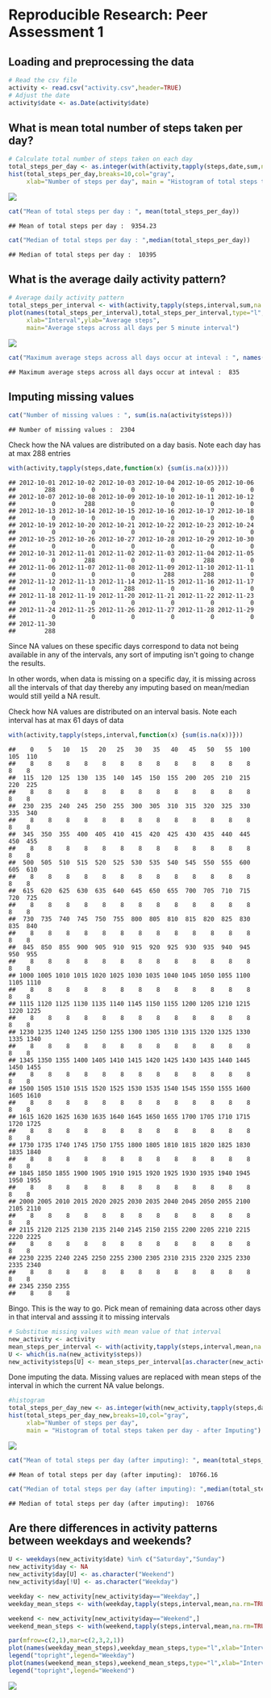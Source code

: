 # Reproducible Research: Peer Assessment 1


## Loading and preprocessing the data

```r
# Read the csv file
activity <- read.csv("activity.csv",header=TRUE)
# Adjust the date
activity$date <- as.Date(activity$date)
```

## What is mean total number of steps taken per day?

```r
# Calculate total number of steps taken on each day
total_steps_per_day <- as.integer(with(activity,tapply(steps,date,sum,na.rm=TRUE)))
hist(total_steps_per_day,breaks=10,col="gray",
     xlab="Number of steps per day", main = "Histogram of total steps taken per day")
```

![](PA1_template_files/figure-html/unnamed-chunk-2-1.png)

```r
cat("Mean of total steps per day : ", mean(total_steps_per_day))
```

```
## Mean of total steps per day :  9354.23
```

```r
cat("Median of total steps per day : ",median(total_steps_per_day))
```

```
## Median of total steps per day :  10395
```

## What is the average daily activity pattern?

```r
# Average daily activity pattern
total_steps_per_interval <- with(activity,tapply(steps,interval,sum,na.rm=TRUE))
plot(names(total_steps_per_interval),total_steps_per_interval,type="l",
     xlab="Interval",ylab="Average steps",
     main="Average steps across all days per 5 minute interval")
```

![](PA1_template_files/figure-html/unnamed-chunk-3-1.png)

```r
cat("Maximum average steps across all days occur at inteval : ", names(total_steps_per_interval)[which.max(total_steps_per_interval)])
```

```
## Maximum average steps across all days occur at inteval :  835
```


## Imputing missing values

```r
cat("Number of missing values : ", sum(is.na(activity$steps)))
```

```
## Number of missing values :  2304
```

Check how the NA values are distributed on a day basis. Note each day has at max 288 entries

```r
with(activity,tapply(steps,date,function(x) {sum(is.na(x))}))
```

```
## 2012-10-01 2012-10-02 2012-10-03 2012-10-04 2012-10-05 2012-10-06 
##        288          0          0          0          0          0 
## 2012-10-07 2012-10-08 2012-10-09 2012-10-10 2012-10-11 2012-10-12 
##          0        288          0          0          0          0 
## 2012-10-13 2012-10-14 2012-10-15 2012-10-16 2012-10-17 2012-10-18 
##          0          0          0          0          0          0 
## 2012-10-19 2012-10-20 2012-10-21 2012-10-22 2012-10-23 2012-10-24 
##          0          0          0          0          0          0 
## 2012-10-25 2012-10-26 2012-10-27 2012-10-28 2012-10-29 2012-10-30 
##          0          0          0          0          0          0 
## 2012-10-31 2012-11-01 2012-11-02 2012-11-03 2012-11-04 2012-11-05 
##          0        288          0          0        288          0 
## 2012-11-06 2012-11-07 2012-11-08 2012-11-09 2012-11-10 2012-11-11 
##          0          0          0        288        288          0 
## 2012-11-12 2012-11-13 2012-11-14 2012-11-15 2012-11-16 2012-11-17 
##          0          0        288          0          0          0 
## 2012-11-18 2012-11-19 2012-11-20 2012-11-21 2012-11-22 2012-11-23 
##          0          0          0          0          0          0 
## 2012-11-24 2012-11-25 2012-11-26 2012-11-27 2012-11-28 2012-11-29 
##          0          0          0          0          0          0 
## 2012-11-30 
##        288
```
Since NA values on these specific days correspond to data not being available in any of the intervals, any sort of imputing isn't going to change the results.

In other words, when data is missing on a specific day, it is missing across all the intervals of that day thereby any imputing based on mean/median would still yeild a NA result.

Check how NA values are distributed on an interval basis. Note each interval has at max 61 days of data

```r
with(activity,tapply(steps,interval,function(x) {sum(is.na(x))}))
```

```
##    0    5   10   15   20   25   30   35   40   45   50   55  100  105  110 
##    8    8    8    8    8    8    8    8    8    8    8    8    8    8    8 
##  115  120  125  130  135  140  145  150  155  200  205  210  215  220  225 
##    8    8    8    8    8    8    8    8    8    8    8    8    8    8    8 
##  230  235  240  245  250  255  300  305  310  315  320  325  330  335  340 
##    8    8    8    8    8    8    8    8    8    8    8    8    8    8    8 
##  345  350  355  400  405  410  415  420  425  430  435  440  445  450  455 
##    8    8    8    8    8    8    8    8    8    8    8    8    8    8    8 
##  500  505  510  515  520  525  530  535  540  545  550  555  600  605  610 
##    8    8    8    8    8    8    8    8    8    8    8    8    8    8    8 
##  615  620  625  630  635  640  645  650  655  700  705  710  715  720  725 
##    8    8    8    8    8    8    8    8    8    8    8    8    8    8    8 
##  730  735  740  745  750  755  800  805  810  815  820  825  830  835  840 
##    8    8    8    8    8    8    8    8    8    8    8    8    8    8    8 
##  845  850  855  900  905  910  915  920  925  930  935  940  945  950  955 
##    8    8    8    8    8    8    8    8    8    8    8    8    8    8    8 
## 1000 1005 1010 1015 1020 1025 1030 1035 1040 1045 1050 1055 1100 1105 1110 
##    8    8    8    8    8    8    8    8    8    8    8    8    8    8    8 
## 1115 1120 1125 1130 1135 1140 1145 1150 1155 1200 1205 1210 1215 1220 1225 
##    8    8    8    8    8    8    8    8    8    8    8    8    8    8    8 
## 1230 1235 1240 1245 1250 1255 1300 1305 1310 1315 1320 1325 1330 1335 1340 
##    8    8    8    8    8    8    8    8    8    8    8    8    8    8    8 
## 1345 1350 1355 1400 1405 1410 1415 1420 1425 1430 1435 1440 1445 1450 1455 
##    8    8    8    8    8    8    8    8    8    8    8    8    8    8    8 
## 1500 1505 1510 1515 1520 1525 1530 1535 1540 1545 1550 1555 1600 1605 1610 
##    8    8    8    8    8    8    8    8    8    8    8    8    8    8    8 
## 1615 1620 1625 1630 1635 1640 1645 1650 1655 1700 1705 1710 1715 1720 1725 
##    8    8    8    8    8    8    8    8    8    8    8    8    8    8    8 
## 1730 1735 1740 1745 1750 1755 1800 1805 1810 1815 1820 1825 1830 1835 1840 
##    8    8    8    8    8    8    8    8    8    8    8    8    8    8    8 
## 1845 1850 1855 1900 1905 1910 1915 1920 1925 1930 1935 1940 1945 1950 1955 
##    8    8    8    8    8    8    8    8    8    8    8    8    8    8    8 
## 2000 2005 2010 2015 2020 2025 2030 2035 2040 2045 2050 2055 2100 2105 2110 
##    8    8    8    8    8    8    8    8    8    8    8    8    8    8    8 
## 2115 2120 2125 2130 2135 2140 2145 2150 2155 2200 2205 2210 2215 2220 2225 
##    8    8    8    8    8    8    8    8    8    8    8    8    8    8    8 
## 2230 2235 2240 2245 2250 2255 2300 2305 2310 2315 2320 2325 2330 2335 2340 
##    8    8    8    8    8    8    8    8    8    8    8    8    8    8    8 
## 2345 2350 2355 
##    8    8    8
```
Bingo. This is the way to go. Pick mean of remaining data across other days in that interval and asssing it to missing intervals

```r
# Substitue missing values with mean value of that interval
new_activity <- activity
mean_steps_per_interval <- with(activity,tapply(steps,interval,mean,na.rm=TRUE))
U <- which(is.na(new_activity$steps))
new_activity$steps[U] <- mean_steps_per_interval[as.character(new_activity$interval[U])]
```
Done imputing the data. Missing values are replaced with mean steps of the interval in which the current NA value belongs.

```r
#histogram
total_steps_per_day_new <- as.integer(with(new_activity,tapply(steps,date,sum,na.rm=TRUE)))
hist(total_steps_per_day_new,breaks=10,col="gray",
     xlab="Number of steps per day", 
     main = "Histogram of total steps taken per day - after Imputing")
```

![](PA1_template_files/figure-html/unnamed-chunk-8-1.png)

```r
cat("Mean of total steps per day (after imputing): ", mean(total_steps_per_day_new))
```

```
## Mean of total steps per day (after imputing):  10766.16
```

```r
cat("Median of total steps per day (after imputing): ",median(total_steps_per_day_new))
```

```
## Median of total steps per day (after imputing):  10766
```

## Are there differences in activity patterns between weekdays and weekends?

```r
U <- weekdays(new_activity$date) %in% c("Saturday","Sunday")
new_activity$day <- NA
new_activity$day[U] <- as.character("Weekend")
new_activity$day[!U] <- as.character("Weekday")

weekday <- new_activity[new_activity$day=="Weekday",]
weekday_mean_steps <- with(weekday,tapply(steps,interval,mean,na.rm=TRUE))

weekend <- new_activity[new_activity$day=="Weekend",]
weekend_mean_steps <- with(weekend,tapply(steps,interval,mean,na.rm=TRUE))

par(mfrow=c(2,1),mar=c(2,3,2,1))
plot(names(weekday_mean_steps),weekday_mean_steps,type="l",xlab="Interval", main="Average number of steps")
legend("topright",legend="Weekday")
plot(names(weekend_mean_steps),weekend_mean_steps,type="l",xlab="Interval")
legend("topright",legend="Weekend")
```

![](PA1_template_files/figure-html/unnamed-chunk-9-1.png)
